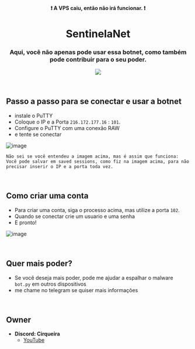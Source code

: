 <div align="center">
    <h4>❗ A VPS caiu, então não irá funcionar. ❗</h4>
    <h1>SentinelaNet</h1>
    <h3>Aqui, você não apenas pode usar essa botnet, como também pode contribuir para o seu poder.</h3>

  <p align="center">
      <img src="https://github.com/user-attachments/assets/f0fc0507-bdf1-43df-89b7-1fface89827e">
  </p>
</div>

<br>

## Passo a passo para se conectar e usar a botnet
- instale o PuTTY
- Coloque o IP e a Porta ```216.172.177.16``` : ```101```.
- Configure o PuTTY com uma conexão RAW
- e tente se conectar
  
![image](https://github.com/user-attachments/assets/0ab0fd63-1f51-4953-8f9b-3e439d54ebef)

```
Não sei se você entendeu a imagem acima, mas é assim que funciona:
Você pode salvar em saved sessions, como fiz na imagem acima, para não precisar inserir o IP e a porta toda vez.
```

<br>

## Como criar uma conta

- Para criar uma conta, siga o processo acima, mas utilize a porta ```102```.
- Quando se conectar crie um usuario e uma senha
- E pronto!

![image](https://github.com/user-attachments/assets/b947d85f-c545-4ced-a1e7-ca9039def74f)

<br>

## Quer mais poder?
- Se você deseja mais poder, pode me ajudar a espalhar o malware ```bot.py``` em outros dispositivos
- me chame no telegram se quiser mais informações

<br>

## Owner
- **Discord: Cirqueira**
    - [YouTube](https://www.youtube.com/@cirqueiradev)
